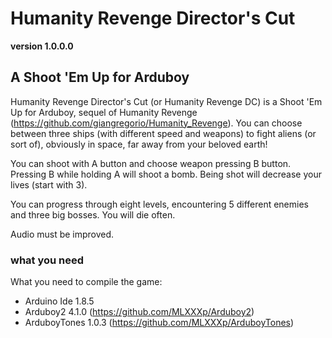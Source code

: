 # Humanity Revenge Director's Cut

<b>version 1.0.0.0</b>

## A Shoot 'Em Up for Arduboy

Humanity Revenge Director's Cut (or Humanity Revenge DC) is a Shoot 'Em Up for Arduboy, sequel of Humanity Revenge (https://github.com/giangregorio/Humanity_Revenge).
You can choose between three ships (with different speed and weapons) to fight aliens (or sort of), obviously in space, far away from your beloved earth!

You can shoot with A button and choose weapon pressing B button.
Pressing B while holding A will shoot a bomb.
Being shot will decrease your lives (start with 3).

You can progress through eight levels, encountering 5 different enemies and three big bosses. You will die often.

Audio must be improved.

### what you need
What you need to compile the game:
- Arduino Ide 1.8.5
- Arduboy2 4.1.0 (https://github.com/MLXXXp/Arduboy2)
- ArduboyTones 1.0.3 (https://github.com/MLXXXp/ArduboyTones)
